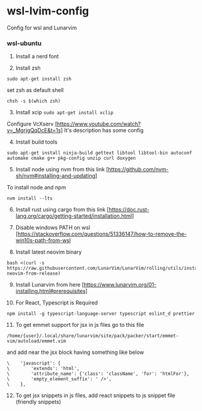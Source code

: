 # wsl-lvim-config
Config for wsl and Lunarvim

### wsl-ubuntu

1. Install a nerd font

2. Install zsh

```sudo apt-get install zsh ```

set zsh as default shell 

```chsh -s $(which zsh)```

3. Install xcip ``` sudo apt-get install xclip ```

Configure VcXserv [https://www.youtube.com/watch?v=_MgrjgQqDcE&t=1s] 
It's description has some config 

4. Install build tools

```
sudo apt-get install ninja-build gettext libtool libtool-bin autoconf automake cmake g++ pkg-config unzip curl doxygen
```

5. Install node using nvm from this link
[https://github.com/nvm-sh/nvm#installing-and-updating] 

To install node and npm 

```
nvm install --lts
```

6. Install rust using cargo from this link 
[https://doc.rust-lang.org/cargo/getting-started/installation.html]

7. Disable windows PATH on wsl [https://stackoverflow.com/questions/51336147/how-to-remove-the-win10s-path-from-wsl

8. Install latest neovim binary 

```
bash <(curl -s https://raw.githubusercontent.com/LunarVim/LunarVim/rolling/utils/installer/install-neovim-from-release)
```

9. Install Lunarvim from here [https://www.lunarvim.org/01-installing.html#prerequisites]

10. For React, Typescript is Required 

```npm install -g typescript-language-server typescript eslint_d prettier```

11. To get emmet support for jsx in js files go to this file

``` /home/{user}/.local/share/lunarvim/site/pack/packer/start/emmet-vim/autoload/emmet.vim ```

and add near the jsx block having something like below

```
\    'javascript': {
\        'extends': 'html',
\        'attribute_name': {'class': 'className', 'for': 'htmlFor'},
\        'empty_element_suffix': ' />',
\    },
```

12. To get jsx snippets in js files, add react snippets to js snippet file (friendly snippets)





